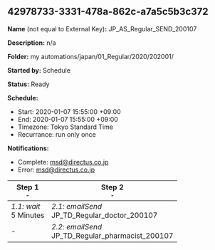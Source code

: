 ## 42978733-3331-478a-862c-a7a5c5b3c372

**Name** (not equal to External Key)**:** JP_AS_Regular_SEND_200107

**Description:** n/a

**Folder:** my automations/japan/01_Regular/2020/202001/

**Started by:** Schedule

**Status:** Ready

**Schedule:**

* Start: 2020-01-07 15:55:00 +09:00
* End: 2020-01-07 15:55:00 +09:00
* Timezone: Tokyo Standard Time
* Recurrance: run only once

**Notifications:**

* Complete: msd@directus.co.jp
* Error: msd@directus.co.jp

| Step 1<br>_<small>-</small>_ | Step 2<br>_<small>-</small>_ |
| --- | --- |
| _1.1: wait_<br>5 Minutes | _2.1: emailSend_<br>JP_TD_Regular_doctor_200107 |
| - | _2.2: emailSend_<br>JP_TD_Regular_pharmacist_200107 |
